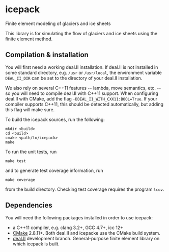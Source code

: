 
# icepack
Finite element modeling of glaciers and ice sheets

This library is for simulating the flow of glaciers and ice sheets using the finite element method.


## Compilation & installation

You will first need a working deal.II installation.
If deal.II is not installed in some standard directory, e.g. `/usr` or `/usr/local`, the environment variable `DEAL_II_DIR` can be set to the directory of your deal.II installation.

We also rely on several C++11 features -- lambda, move semantics, etc. -- so you will need to compile deal.II with C++11 support.
When configuring deal.II with CMake, add the flag `-DDEAL_II_WITH_CXX11:BOOL=True`.
If your compiler supports C++11, this should be detected automatically, but adding this flag will make sure.

To build the icepack sources, run the following:

    mkdir <build>
    cd <build>
    cmake <path/to/icepack>
    make

To run the unit tests, run

    make test

and to generate test coverage information, run

    make coverage

from the build directory.
Checking test coverage requires the program `lcov`.


## Dependencies

You will need the following packages installed in order to use icepack:

* a C++11 compiler, e.g. clang 3.2+, GCC 4.7+, icc 12+
* [CMake](http://www.cmake.org/) 2.8.11+. Both deal.II and icepacke use the CMake build system.
* [deal.II](http://dealii.org/) development branch. General-purpose finite element library on which icepack is built.

